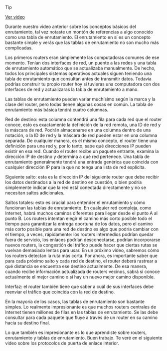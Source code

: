 > [!TIP]  
> [Ver video](https://youtu.be/FWfhTXWxoGg)

Durante nuestro video anterior sobre los conceptos básicos del enrutamiento, tal vez notaste un montón de referencias a algo conocido como una tabla de enrutamiento. El enrutamiento en sí es un concepto bastante simple y verás que las tablas de enrutamiento no son mucho más complicadas.

Los primeros routers eran simplemente las computadoras comunes de ese momento. Tenían dos interfaces de red, un puente a las redes y una tabla de enrutamiento automático que se actualizaba manualmente. De hecho, todos los principales sistemas operativos actuales siguen teniendo una tabla de enrutamiento que consultan antes de transmitir datos. Todavía podrías construir tu propio router hoy si tuvieras una computadora con dos interfaces de red y actualizaras la tabla de enrutamiento a mano.

Las tablas de enrutamiento pueden variar muchísimo según la marca y la clase del router, pero todas tienen algunas cosas en común. La tabla de enrutamiento más básica tendrá cuatro columnas.

Red de destino: esta columna contendrá una fila para cada red que el router conoce, esto es exactamente la definición de la red remota, una ID de red y la máscara de red. Podrán almacenarse en una columna dentro de una notación, o la ID de red y la máscara de red pueden estar en una columna separada. De cualquier manera, es el mismo concepto, el router tiene una definición para una red y, por lo tanto, sabe qué direcciones IP pueden existir en esa red. Cuando el router recibe un paquete entrante, examina la dirección IP de destino y determina a qué red pertenece. Una tabla de enrutamiento generalmente tendrá una entrada genérica que coincida con cualquier dirección IP para la que no tenga una lista de red explícita.

Siguiente salto: esta es la dirección IP del siguiente router que debe recibir los datos destinados a la red de destino en cuestión, o bien podría simplemente indicar que la red está conectada directamente y no se necesitan saltos adicionales.

Saltos totales: esto es crucial para entender el enrutamiento y cómo funcionan las tablas de enrutamiento. En cualquier red compleja, como Internet, habrá muchos caminos diferentes para llegar desde el punto A al punto B. Los routers intentan elegir el camino más corto posible todo el tiempo para garantizar la entrega oportuna de los datos, pero el camino más corto posible para una red de destino es algo que podría cambiar con el tiempo, a veces, rápidamente: los routers intermedios podrían quedar fuera de servicio, los enlaces podrían desconectarse, podrían incorporarse nuevos routers, la congestión del tráfico puede hacer que ciertas rutas se vuelvan demasiado lentas para usar. En un próximo video, sabremos cómo los routers detectan la ruta más corta. Por ahora, es importante saber que para cada próximo salto y cada red de destino, el router deberá rastrear a qué distancia se encuentra ese destino actualmente. De esa manera, cuando recibe información actualizada de routers vecinos, sabrá si conoce actualmente el mejor camino o si hay un nuevo mejor camino disponible.

Interfaz: el router también tiene que saber a cuál de sus interfaces debe reenviar el tráfico que coincida con la red de destino.

En la mayoría de los casos, las tablas de enrutamiento son bastante simples. Lo realmente impresionante es que muchos routers centrales de Internet tienen millones de filas en las tablas de enrutamiento. Se las debe consultar para cada paquete que fluye a través de un router en su camino hacia su destino final.

Lo que también es impresionante es lo que aprendiste sobre routers, enrutamiento y tablas de enrutamiento. Buen trabajo. Te veré en el siguiente video sobre los protocolos de puerta de enlace interior.
